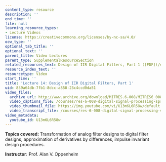 ```yaml
---
content_type: resource
description: ''
end_time: ''
file: null
learning_resource_types:
- Lecture Videos
license: https://creativecommons.org/licenses/by-nc-sa/4.0/
ocw_type: ''
optional_tab_title: ''
optional_text: ''
parent_title: Video Lectures
parent_type: SupplementalResourceSection
related_resources_text: Design of IIR Digital Filters, Part 1 ([PDF](/courses/res-6-008-digital-signal-processing-spring-2011/resources/mitres_6_008s11_lec14-1))
resource_index_text: ''
resourcetype: Video
start_time: ''
title: 'Lecture 14: Design of IIR Digital Filters, Part 1'
uid: 839a64db-7fb1-8dcc-a850-23c4ccd0da51
video_files:
  archive_url: http://www.archive.org/download/MITRES.6-008/MITRES6_008_lec14_300k.mp4
  video_captions_file: /courses/res-6-008-digital-signal-processing-spring-2011/d906ddc844fd5555bb36943b5b0e2c10_U13m6L6R58w.vtt
  video_thumbnail_file: https://img.youtube.com/vi/U13m6L6R58w/default.jpg
  video_transcript_file: /courses/res-6-008-digital-signal-processing-spring-2011/559f1c6f24fe8c551240d1dc1100ac2c_U13m6L6R58w.pdf
video_metadata:
  youtube_id: U13m6L6R58w
---
```


**Topics covered:** Transformation of analog filter designs to digital filter designs, approximation of derivatives by differences, impulse invariant design procedures.

**Instructor:** Prof. Alan V. Oppenheim

